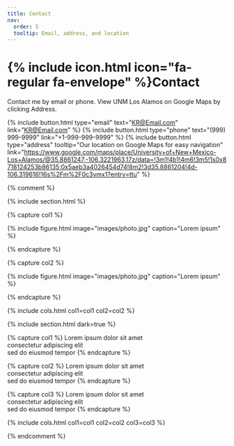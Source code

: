 ```yaml
---
title: Contact
nav:
  order: 5
  tooltip: Email, address, and location
---
```


# {% include icon.html icon="fa-regular fa-envelope" %}Contact

Contact me by email or phone. View UNM Los Alamos on Google Maps by clicking Address.

{%
  include button.html
  type="email"
  text="KR@Email.com"
  link="KR@Email.com"
%}
{%
  include button.html
  type="phone"
  text="(999) 999-9999"
  link="+1-999-999-9999"
%}
{%
  include button.html
  type="address"
  tooltip="Our location on Google Maps for easy navigation"
  link="https://www.google.com/maps/place/University+of+New+Mexico-Los+Alamos/@35.8861247,-106.3221963,17z/data=!3m1!4b1!4m6!3m5!1s0x8718124253b86135:0x5aeb3a4026454d74!8m2!3d35.8861204!4d-106.319616!16s%2Fm%2F0c3vmx1?entry=ttu"
%}

{% comment %}

{% include section.html %}

{% capture col1 %}

{%
  include figure.html
  image="images/photo.jpg"
  caption="Lorem ipsum"
%}

{% endcapture %}

{% capture col2 %}

{%
  include figure.html
  image="images/photo.jpg"
  caption="Lorem ipsum"
%}

{% endcapture %}

{% include cols.html col1=col1 col2=col2 %}

{% include section.html dark=true %}

{% capture col1 %}
Lorem ipsum dolor sit amet  
consectetur adipiscing elit  
sed do eiusmod tempor
{% endcapture %}

{% capture col2 %}
Lorem ipsum dolor sit amet  
consectetur adipiscing elit  
sed do eiusmod tempor
{% endcapture %}

{% capture col3 %}
Lorem ipsum dolor sit amet  
consectetur adipiscing elit  
sed do eiusmod tempor
{% endcapture %}

{% include cols.html col1=col1 col2=col2 col3=col3 %}

{% endcomment %}
